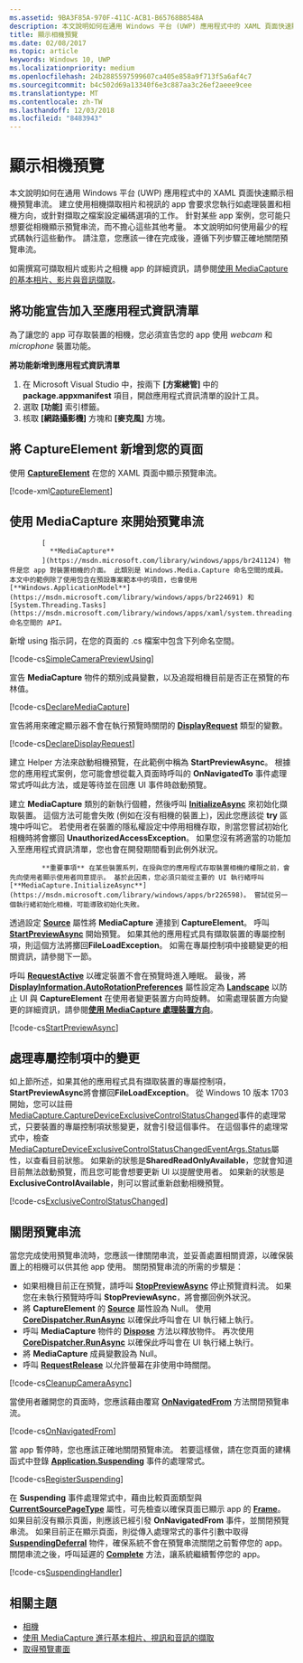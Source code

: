 ```yaml
---
ms.assetid: 9BA3F85A-970F-411C-ACB1-B65768B8548A
description: 本文說明如何在通用 Windows 平台 (UWP) 應用程式中的 XAML 頁面快速顯示相機預覽串流。
title: 顯示相機預覽
ms.date: 02/08/2017
ms.topic: article
keywords: Windows 10, UWP
ms.localizationpriority: medium
ms.openlocfilehash: 24b2885597599607ca405e858a9f713f5a6af4c7
ms.sourcegitcommit: b4c502d69a13340f6e3c887aa3c26ef2aeee9cee
ms.translationtype: MT
ms.contentlocale: zh-TW
ms.lasthandoff: 12/03/2018
ms.locfileid: "8483943"
---
```

# <a name="display-the-camera-preview"></a>顯示相機預覽


本文說明如何在通用 Windows 平台 (UWP) 應用程式中的 XAML 頁面快速顯示相機預覽串流。 建立使用相機擷取相片和視訊的 app 會要求您執行如處理裝置和相機方向，或針對擷取之檔案設定編碼選項的工作。 針對某些 app 案例，您可能只想要從相機顯示預覽串流，而不擔心這些其他考量。 本文說明如何使用最少的程式碼執行這些動作。 請注意，您應該一律在完成後，遵循下列步驟正確地關閉預覽串流。

如需撰寫可擷取相片或影片之相機 app 的詳細資訊，請參閱[使用 MediaCapture 的基本相片、影片與音訊擷取](basic-photo-video-and-audio-capture-with-MediaCapture.md)。

## <a name="add-capability-declarations-to-the-app-manifest"></a>將功能宣告加入至應用程式資訊清單

為了讓您的 app 可存取裝置的相機，您必須宣告您的 app 使用 *webcam* 和 *microphone* 裝置功能。 

**將功能新增到應用程式資訊清單**

1.  在 Microsoft Visual Studio 中，按兩下 **\[方案總管\]** 中的 **package.appxmanifest** 項目，開啟應用程式資訊清單的設計工具。
2.  選取 **\[功能\]** 索引標籤。
3.  核取 **\[網路攝影機\]** 方塊和 **\[麥克風\]** 方塊。

## <a name="add-a-captureelement-to-your-page"></a>將 CaptureElement 新增到您的頁面

使用 [**CaptureElement**](https://msdn.microsoft.com/library/windows/apps/br209278) 在您的 XAML 頁面中顯示預覽串流。

[!code-xml[CaptureElement](./code/SimpleCameraPreview_Win10/cs/MainPage.xaml#SnippetCaptureElement)]



## <a name="use-mediacapture-to-start-the-preview-stream"></a>使用 MediaCapture 來開始預覽串流


            [
              **MediaCapture**
            ](https://msdn.microsoft.com/library/windows/apps/br241124) 物件是您 app 對裝置相機的介面。 此類別是 Windows.Media.Capture 命名空間的成員。 本文中的範例除了使用包含在預設專案範本中的項目，也會使用 [**Windows.ApplicationModel**](https://msdn.microsoft.com/library/windows/apps/br224691) 和 [System.Threading.Tasks](https://msdn.microsoft.com/library/windows/apps/xaml/system.threading.tasks.aspx) 命名空間的 API。

新增 using 指示詞，在您的頁面的 .cs 檔案中包含下列命名空間。

[!code-cs[SimpleCameraPreviewUsing](./code/SimpleCameraPreview_Win10/cs/MainPage.xaml.cs#SnippetSimpleCameraPreviewUsing)]

宣告 **MediaCapture** 物件的類別成員變數，以及追蹤相機目前是否正在預覽的布林值。 

[!code-cs[DeclareMediaCapture](./code/SimpleCameraPreview_Win10/cs/MainPage.xaml.cs#SnippetDeclareMediaCapture)]

宣告將用來確定顯示器不會在執行預覽時關閉的 [**DisplayRequest**](https://msdn.microsoft.com/library/windows/apps/Windows.System.Display.DisplayRequest) 類型的變數。

[!code-cs[DeclareDisplayRequest](./code/SimpleCameraPreview_Win10/cs/MainPage.xaml.cs#SnippetDeclareDisplayRequest)]

建立 Helper 方法來啟動相機預覽，在此範例中稱為 **StartPreviewAsync**。 根據您的應用程式案例，您可能會想從載入頁面時呼叫的 **OnNavigatedTo** 事件處理常式呼叫此方法，或是等待並在回應 UI 事件時啟動預覽。

建立 **MediaCapture** 類別的新執行個體，然後呼叫 [**InitializeAsync**](https://msdn.microsoft.com/library/windows/apps/br226598) 來初始化擷取裝置。 這個方法可能會失敗 (例如在沒有相機的裝置上)，因此您應該從 **try** 區塊中呼叫它。 若使用者在裝置的隱私權設定中停用相機存取，則當您嘗試初始化相機時將會擲回 **UnauthorizedAccessException**。 如果您沒有將適當的功能加入至應用程式資訊清單，您也會在開發期間看到此例外狀況。


            **重要事項** 在某些裝置系列，在授與您的應用程式存取裝置相機的權限之前，會先向使用者顯示使用者同意提示。 基於此因素，您必須只能從主要的 UI 執行緒呼叫 [**MediaCapture.InitializeAsync**](https://msdn.microsoft.com/library/windows/apps/br226598)。 嘗試從另一個執行緒初始化相機，可能導致初始化失敗。

透過設定 [**Source**](https://msdn.microsoft.com/library/windows/apps/br209280) 屬性將 **MediaCapture** 連接到 **CaptureElement**。 呼叫 [**StartPreviewAsync**](https://msdn.microsoft.com/library/windows/apps/br226613) 開始預覽。 如果其他的應用程式具有擷取裝置的專屬控制項，則這個方法將擲回**FileLoadException**。 如需在專屬控制項中接聽變更的相關資訊，請參閱下一節。

呼叫 [**RequestActive**](https://msdn.microsoft.com/library/windows/apps/Windows.System.Display.DisplayRequest.RequestActive) 以確定裝置不會在預覽時進入睡眠。 最後，將 [**DisplayInformation.AutoRotationPreferences**](https://msdn.microsoft.com/library/windows/apps/Windows.Graphics.Display.DisplayInformation.AutoRotationPreferences) 屬性設定為 [**Landscape**](https://msdn.microsoft.com/library/windows/apps/Windows.Graphics.Display.DisplayOrientations) 以防止 UI 與 **CaptureElement** 在使用者變更裝置方向時旋轉。 如需處理裝置方向變更的詳細資訊，請參閱[**使用 MediaCapture 處理裝置方向**](handle-device-orientation-with-mediacapture.md)。  

[!code-cs[StartPreviewAsync](./code/SimpleCameraPreview_Win10/cs/MainPage.xaml.cs#SnippetStartPreviewAsync)]

## <a name="handle-changes-in-exclusive-control"></a>處理專屬控制項中的變更
如上節所述，如果其他的應用程式具有擷取裝置的專屬控制項，**StartPreviewAsync**將會擲回**FileLoadException**。 從 Windows 10 版本 1703 開始，您可以註冊[MediaCapture.CaptureDeviceExclusiveControlStatusChanged](https://docs.microsoft.com/uwp/api/Windows.Media.Capture.MediaCapture.CaptureDeviceExclusiveControlStatusChanged)事件的處理常式，只要裝置的專屬控制項狀態變更，就會引發這個事件。 在這個事件的處理常式中，檢查[MediaCaptureDeviceExclusiveControlStatusChangedEventArgs.Status](https://docs.microsoft.com/uwp/api/windows.media.capture.mediacapturedeviceexclusivecontrolstatuschangedeventargs.Status)屬性，以查看目前狀態。 如果新的狀態是**SharedReadOnlyAvailable**，您就會知道目前無法啟動預覽，而且您可能會想要更新 UI 以提醒使用者。 如果新的狀態是**ExclusiveControlAvailable**，則可以嘗試重新啟動相機預覽。

[!code-cs[ExclusiveControlStatusChanged](./code/SimpleCameraPreview_Win10/cs/MainPage.xaml.cs#SnippetExclusiveControlStatusChanged)]

## <a name="shut-down-the-preview-stream"></a>關閉預覽串流

當您完成使用預覽串流時，您應該一律關閉串流，並妥善處置相關資源，以確保裝置上的相機可以供其他 app 使用。 關閉預覽串流的所需的步驟是：

-   如果相機目前正在預覽，請呼叫 [**StopPreviewAsync**](https://msdn.microsoft.com/library/windows/apps/br226622) 停止預覽資料流。 如果您在未執行預覽時呼叫 **StopPreviewAsync**，將會擲回例外狀況。
-   將 **CaptureElement** 的 [**Source**](https://msdn.microsoft.com/library/windows/apps/br209280) 屬性設為 Null。 使用 [**CoreDispatcher.RunAsync**](https://msdn.microsoft.com/library/windows/apps/windows.ui.core.coredispatcher.runasync.aspx) 以確保此呼叫會在 UI 執行緒上執行。
-   呼叫 **MediaCapture** 物件的 [**Dispose**](https://msdn.microsoft.com/library/windows/apps/dn278858) 方法以釋放物件。 再次使用 [**CoreDispatcher.RunAsync**](https://msdn.microsoft.com/library/windows/apps/windows.ui.core.coredispatcher.runasync.aspx) 以確保此呼叫會在 UI 執行緒上執行。
-   將 **MediaCapture** 成員變數設為 Null。
-   呼叫 [**RequestRelease**](https://msdn.microsoft.com/library/windows/apps/Windows.System.Display.DisplayRequest.RequestRelease) 以允許螢幕在非使用中時關閉。

[!code-cs[CleanupCameraAsync](./code/SimpleCameraPreview_Win10/cs/MainPage.xaml.cs#SnippetCleanupCameraAsync)]

當使用者離開您的頁面時，您應該藉由覆寫 [**OnNavigatedFrom**](https://msdn.microsoft.com/library/windows/apps/br227507) 方法關閉預覽串流。

[!code-cs[OnNavigatedFrom](./code/SimpleCameraPreview_Win10/cs/MainPage.xaml.cs#SnippetOnNavigatedFrom)]

當 app 暫停時，您也應該正確地關閉預覽串流。 若要這樣做，請在您頁面的建構函式中登錄 [**Application.Suspending**](https://msdn.microsoft.com/library/windows/apps/br205860) 事件的處理常式。

[!code-cs[RegisterSuspending](./code/SimpleCameraPreview_Win10/cs/MainPage.xaml.cs#SnippetRegisterSuspending)]

在 **Suspending** 事件處理常式中，藉由比較頁面類型與 [**CurrentSourcePageType**](https://msdn.microsoft.com/library/windows/apps/hh702390) 屬性，可先檢查以確保頁面已顯示 app 的 [**Frame**](https://msdn.microsoft.com/library/windows/apps/br242682)。 如果目前沒有顯示頁面，則應該已經引發 **OnNavigatedFrom** 事件，並關閉預覽串流。 如果目前正在顯示頁面，則從傳入處理常式的事件引數中取得 [**SuspendingDeferral**](https://msdn.microsoft.com/library/windows/apps/br224684) 物件，確保系統不會在預覽串流關閉之前暫停您的 app。 關閉串流之後，呼叫延遲的 [**Complete**](https://msdn.microsoft.com/library/windows/apps/br224685) 方法，讓系統繼續暫停您的 app。

[!code-cs[SuspendingHandler](./code/SimpleCameraPreview_Win10/cs/MainPage.xaml.cs#SnippetSuspendingHandler)]


## <a name="related-topics"></a>相關主題

* [相機](camera.md)
* [使用 MediaCapture 進行基本相片、視訊和音訊的擷取](basic-photo-video-and-audio-capture-with-MediaCapture.md)
* [取得預覽畫面](get-a-preview-frame.md)
